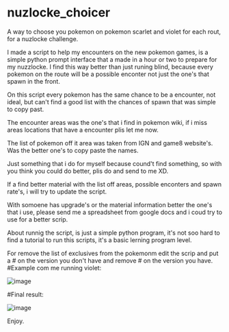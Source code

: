 # nuzlocke_choicer
A way to choose you pokemon on pokemon scarlet and violet for each rout, for a nuzlocke challenge.

I made a script to help my encounters on the new pokemon games, is a simple python prompt interface that a made in a hour or two to prepare for my nuzzlocke. I find this way better than just runing blind, because every pokemon on the route will be a possible enconter not just the one's that spawn in the front.

On this script every pokemon has the same chance to be a encounter, not ideal, but can't find a good list with the chances of spawn that was simple to copy past.

The encounter areas was the one's that i find in pokemon wiki, if i miss areas locations that have a encounter plis let me now.

The list of pokemon off it area was taken from IGN and game8 website's. Was the better one's to copy paste the names.

Just something that i do for myself because cound't find something, so with you think you could do better, plis do and send to me XD.

If a find better material with the list off areas, possible enconters and spawn rate's, i will try to update the script.

With somoene has upgrade's or the material information better the one's that i use, please send me a spreadsheet from google docs and i coud try to use for a better scrip.

About runnig the script, is just a simple python program, it's not soo hard to find a tutorial to run this scripts, it's a basic lerning program level.

For remove the list of exclusives from the pokemonm edit the scrip and put a # on the version you don't have and remove # on the version you have. 
#Example com me running violet:

![image](https://user-images.githubusercontent.com/22967917/204164122-cad4344d-f6cf-4be4-a5d8-bc7b91d89dbf.png)

#Final result:

![image](https://user-images.githubusercontent.com/22967917/204164149-66c6c1cf-0a6d-4b24-bb48-9a2227d6d487.png)

Enjoy.
